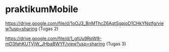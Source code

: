 # praktikumMobile

https://drive.google.com/file/d/1oOJ3_BnMThcZ6AqtSgpjoD1CHkYNstfg/view?usp=sharing (Tugas 2)

https://drive.google.com/file/d/1_gtUu9RqW8-mD3fqhKUTVjW_JHbaBWYF/view?usp=sharing (Tugas 3)